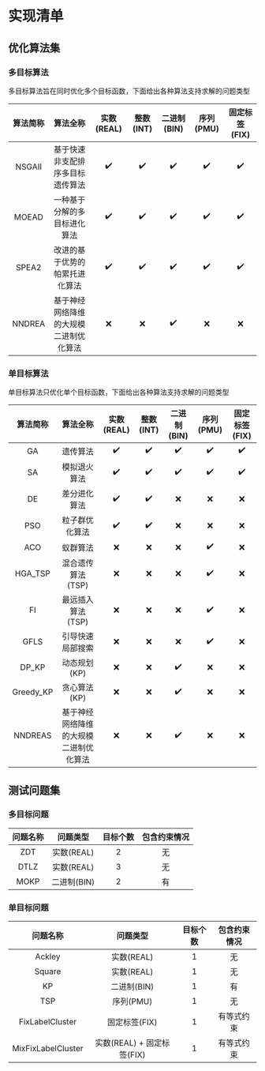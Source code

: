 # 实现清单

## 优化算法集

### 多目标算法
多目标算法旨在同时优化多个目标函数，下面给出各种算法支持求解的问题类型

|  算法简称  |        算法全称         | 实数(REAL) | 整数(INT) | 二进制(BIN) | 序列(PMU) | 固定标签(FIX) |
|:------:|:-------------------:|:--------:|:-------:|:--------:|:-------:|:---------:|
| NSGAII |  基于快速非支配排序多目标遗传算法   |    ✔️    |   ✔️    |    ✔️    |   ✔️    |    ✔️     |
| MOEAD  |   一种基于分解的多目标进化算法    |    ✔️    |   ✔️    |    ✔️    |   ✔️    |    ✔️     |
| SPEA2  |   改进的基于优势的帕累托进化算法   |    ✔️    |   ✔️    |    ✔️    |   ✔️    |    ✔️     |
| NNDREA | 基于神经网络降维的大规模二进制优化算法 |    ❌     |    ❌    |    ✔️    |    ❌    |     ❌     |


### 单目标算法
单目标算法只优化单个目标函数，下面给出各种算法支持求解的问题类型

|   算法简称    |        算法全称         | 实数(REAL) | 整数(INT) | 二进制(BIN) | 序列(PMU) | 固定标签(FIX) |
|:---------:|:-------------------:|:--------:|:-------:|:--------:|:-------:|:---------:|
|    GA     |        遗传算法         |    ✔️    |   ✔️    |    ✔️    |   ✔️    |    ✔️     |
|    SA     |       模拟退火算法        |    ✔️    |   ✔️    |    ✔️    |   ✔️    |    ✔️     |
|    DE     |       差分进化算法        |    ✔️    |   ✔️    |    ❌     |    ❌    |     ❌     |
|    PSO    |       粒子群优化算法       |    ✔️    |   ✔️    |    ❌     |    ❌    |     ❌     |
|    ACO    |        蚁群算法         |    ❌     |    ❌    |    ❌     |   ✔️    |     ❌     |
|  HGA_TSP  |     混合遗传算法(TSP)     |    ❌     |    ❌    |    ❌     |   ✔️    |     ❌     |
|    FI     |     最远插入算法(TSP)     |    ❌     |    ❌    |    ❌     |   ✔️    |     ❌     |
|   GFLS    |      引导快速局部搜索       |    ❌     |    ❌    |    ❌     |   ✔️    |     ❌     |
|   DP_KP   |      动态规划(KP)       |    ❌     |    ❌    |    ✔️    |    ❌    |     ❌     |
| Greedy_KP |      贪心算法(KP)       |    ❌     |    ❌    |    ✔️    |    ❌    |     ❌     |
|  NNDREAS  | 基于神经网络降维的大规模二进制优化算法 |    ❌     |    ❌    |    ✔️    |    ❌    |     ❌     |

## 测试问题集

### 多目标问题

| 问题名称 |   问题类型   | 目标个数 | 包含约束情况 |
|:----:|:--------:|:----:|:------:|
| ZDT  | 实数(REAL) |  2   |   无    | 
| DTLZ | 实数(REAL) |  3   |   无    | 
| MOKP | 二进制(BIN) |  2   |   有    | 

### 单目标问题

|        问题名称        |         问题类型         | 目标个数 | 包含约束情况 |
|:------------------:|:--------------------:|:----:|:------:|
|       Ackley       |       实数(REAL)       |  1   |   无    | 
|       Square       |       实数(REAL)       |  1   |   无    | 
|         KP         |       二进制(BIN)       |  1   |   有    | 
|        TSP         |       序列(PMU)        |  1   |   无    | 
|  FixLabelCluster   |      固定标签(FIX)       |  1   | 有等式约束  | 
| MixFixLabelCluster | 实数(REAL) + 固定标签(FIX) |  1   | 有等式约束  | 
